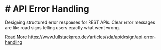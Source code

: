 # # API Error Handling

Designing structured error responses for REST APIs. Clear error messages are like road signs telling users exactly what went wrong.

[Read More](https://www.fullstackprep.dev/articles/sda/apidesign/api-error-handling) https://www.fullstackprep.dev/articles/sda/apidesign/api-error-handling